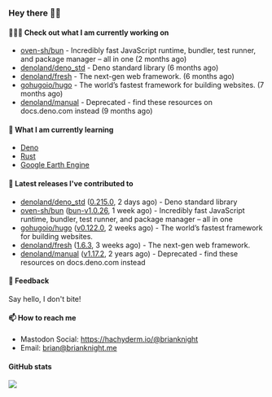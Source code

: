 ### Hey there 👋🏻

#### 👷🏻‍♂️ Check out what I am currently working on

- [oven-sh/bun](https://github.com/oven-sh/bun) - Incredibly fast JavaScript runtime, bundler, test runner, and package manager – all in one (2 months ago)
- [denoland/deno_std](https://github.com/denoland/deno_std) - Deno standard library (6 months ago)
- [denoland/fresh](https://github.com/denoland/fresh) - The next-gen web framework. (6 months ago)
- [gohugoio/hugo](https://github.com/gohugoio/hugo) - The world’s fastest framework for building websites. (7 months ago)
- [denoland/manual](https://github.com/denoland/manual) - Deprecated - find these resources on docs.deno.com instead (9 months ago)

#### 🌱 What I am currently learning
- [Deno](https://deno.land/)
- [Rust](https://www.rust-lang.org/)
- [Google Earth Engine](https://earthengine.google.com/)

#### 🔭 Latest releases I've contributed to

- [denoland/deno_std](https://github.com/denoland/deno_std) ([0.215.0](https://github.com/denoland/deno_std/releases/tag/0.215.0), 2 days ago) - Deno standard library
- [oven-sh/bun](https://github.com/oven-sh/bun) ([bun-v1.0.26](https://github.com/oven-sh/bun/releases/tag/bun-v1.0.26), 1 week ago) - Incredibly fast JavaScript runtime, bundler, test runner, and package manager – all in one
- [gohugoio/hugo](https://github.com/gohugoio/hugo) ([v0.122.0](https://github.com/gohugoio/hugo/releases/tag/v0.122.0), 2 weeks ago) - The world’s fastest framework for building websites.
- [denoland/fresh](https://github.com/denoland/fresh) ([1.6.3](https://github.com/denoland/fresh/releases/tag/1.6.3), 3 weeks ago) - The next-gen web framework.
- [denoland/manual](https://github.com/denoland/manual) ([v1.17.2](https://github.com/denoland/manual/releases/tag/v1.17.2), 2 years ago) - Deprecated - find these resources on docs.deno.com instead

#### 💬 Feedback

Say hello, I don't bite!

#### 📫 How to reach me

- Mastodon Social: <a rel="me" href="https://hachyderm.io/@brianknight">https://hachyderm.io/@brianknight</a>
- Email: brian@brianknight.me

#### GitHub stats

![](https://github-profile-summary-cards.vercel.app/api/cards/profile-details?username=brianknight10&theme=github)